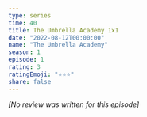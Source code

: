 ```yaml
---
type: series
time: 40
title: The Umbrella Academy 1x1
date: "2022-08-12T00:00:00"
name: "The Umbrella Academy"
season: 1
episode: 1
rating: 3
ratingEmoji: "⭐️⭐️⭐️"
share: false
---
```


_[No review was written for this episode]_
